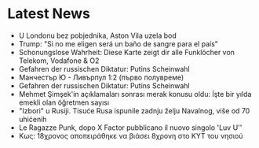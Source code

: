 # Latest News
-  U Londonu bez pobjednika, Aston Vila uzela bod
-  Trump: "Si no me eligen será un baño de sangre para el país"
-  Schonungslose Wahrheit: Diese Karte zeigt dir alle Funklöcher von Telekom, Vodafone & O2
-  Gefahren der russischen Diktatur: Putins Scheinwahl
-  Манчестър Ю - Ливърпул 1:2 (първо полувреме)
-  Gefahren der russischen Diktatur: Putins Scheinwahl
-  Mehmet Şimşek'in açıklamaları sonrası merak konusu oldu: İşte bir yılda emekli olan öğretmen sayısı
-  "Izbori" u Rusiji. Tisuće Rusa ispunile zadnju želju Navalnog, više od 70 uhićenih
-  Le Ragazze Punk, dopo X Factor pubblicano il nuovo singolo 'Luv U''
-  Κως: 18χρονος αποπειράθηκε να βιάσει 8χρονη στο ΚΥΤ του νησιού
